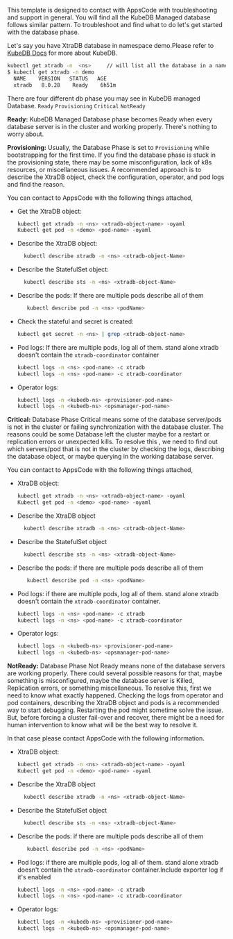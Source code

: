 This template is designed to contact with AppsCode with troubleshooting and support in general. You will find all the KubeDB Managed database follows similar pattern. To troubleshoot and find what to do let's get started with the database phase.

Let's say you have XtraDB database in namespace demo.Please refer to [KubeDB Docs](https://kubedb.com/docs/latest/guides/xtradb/) for more about KubeDB.
```bash
kubectl get xtradb -n  <ns>     // will list all the database in a namesapce  
$ kubectl get xtradb -n demo
  NAME    VERSION   STATUS   AGE
  xtradb   8.0.28    Ready    6h51m
```
There are four different db phase you may see in KubeDB managed Database.
``Ready`` ``Provisioning`` ``Critical`` ``NotReady``

**Ready:** KubeDB Managed Database phase becomes Ready when every database server is in the cluster and working properly. There's nothing to worry about.

**Provisioning:** Usually, the Database Phase is set to `Provisioning` while bootstrapping for the first time. If you find the database phase is stuck in the provisioning state,
there may be some misconfiguration, lack of k8s resources, or miscellaneous issues.
A recommended approach is to describe the XtraDB object, check the configuration, operator, and pod logs and find the reason.

You can contact to AppsCode with the following things attached,
- Get the XtraDB object:
    ```bash
    kubectl get xtradb -n <ns> <xtradb-object-name> -oyaml
    Kubectl get pod -n <demo> <pod-name> -oyaml 
    ```
- Describe the XtraDB object:
    ```bash
      kubectl describe xtradb -n <ns> <xtradb-object-Name> 
    ```
- Describe the StatefulSet object:
    ```bash
      kubectl describe sts -n <ns> <xtradb-object-Name>
    ```
- Describe the pods: If there are multiple pods describe all of them
    ```bash
       kubectl describe pod -n <ns> <podName> 
    ```
- Check the stateful and secret is created:
    ```bash
    kubectl get secret -n <ns> | grep <xtradb-object-name>
    ```
- Pod logs: If there are multiple pods, log all of them. stand alone xtradb doesn't contain the `xtradb-coordinator` container
    ```bash
    kubectl logs -n <ns> <pod-name> -c xtradb
    kubectl logs -n <ns> <pod-name> -c xtradb-coordinator  
    ```
- Operator logs:
    ```bash
    kubectl logs -n <kubedb-ns> <provisioner-pod-name>
    kubectl logs -n <kubedb-ns> <opsmanager-pod-name>
    ```

**Critical:** Database Phase Critical means some of the database server/pods is not in the cluster or failing synchronization with the database cluster.
The reasons could be some Database left the cluster maybe for a restart or replication errors or unexpected kills.
To resolve this , we need to  find out which servers/pod that is not in the cluster by checking the logs, describing the database object, or maybe querying in the working database server.

You can contact to AppsCode with the following things attached,

- XtraDB object:
    ```bash
    kubectl get xtradb -n <ns> <xtradb-object-name> -oyaml
    Kubectl get pod -n <demo> <pod-name> -oyaml 
    ```
- Describe the XtraDB object
    ```bash
      kubectl describe xtradb -n <ns> <xtradb-object-Name> 
    ```
- Describe the StatefulSet object
    ```bash
      kubectl describe sts -n <ns> <xtradb-object-Name>
    ```
- Describe the pods: if there are multiple pods describe all of them
    ```bash
       kubectl describe pod -n <ns> <podName> 
    ```
- Pod logs:  if there are multiple pods, log all of them. stand alone xtradb doesn't contain the `xtradb-coordinator` container.
    ```bash
    kubectl logs -n <ns> <pod-name> -c xtradb
    kubectl logs -n <ns> <pod-name> -c xtradb-coordinator  
    ```
- Operator logs:
    ```bash
    kubectl logs -n <kubedb-ns> <provisioner-pod-name>
    kubectl logs -n <kubedb-ns> <opsmanager-pod-name>
    ```

**NotReady:** Database Phase Not Ready means none of the database servers are working properly. There could several possible reasons for that, maybe something is misconfigured,
maybe the database server is Killed, Replication errors, or something miscellaneous.
To resolve this, first we need to know what exactly happened. Checking the logs from operator and pod containers, describing the XtraDB object and pods is a recommended way to start debugging. Restarting the pod might sometime solve the issue. But, before forcing a cluster fail-over and recover,
there might be a need for human intervention to know what will be the best way to resolve it.

In that case please contact AppsCode with the following information.

- XtraDB object:
    ```bash
    kubectl get xtradb -n <ns> <xtradb-object-name> -oyaml
    Kubectl get pod -n <demo> <pod-name> -oyaml 
    ```
- Describe the XtraDB object
    ```bash
      kubectl describe xtradb -n <ns> <xtradb-object-Name> 
    ```
- Describe the StatefulSet object
    ```bash
      kubectl describe sts -n <ns> <xtradb-object-Name>
    ```
- Describe the pods: if there are multiple pods describe all of them
    ```bash
       kubectl describe pod -n <ns> <podName> 
    ```
- Pod logs:  if there are multiple pods, log all of them. stand alone xtradb doesn't contain the `xtradb-coordinator` container.Include exporter log if it's enabled
    ```bash
    kubectl logs -n <ns> <pod-name> -c xtradb
    kubectl logs -n <ns> <pod-name> -c xtradb-coordinator
    ```
- Operator logs:
    ```bash
    kubectl logs -n <kubedb-ns> <provisioner-pod-name>
    kubectl logs -n <kubedb-ns> <opsmanager-pod-name>
    ```
